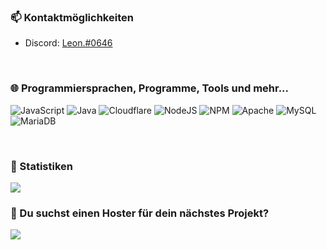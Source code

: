 ### 📫 Kontaktmöglichkeiten

- Discord: <a href='https://discordapp.com/users/617364437770436608'>Leon.#0646</a>

<br />

### 🌐 Programmiersprachen, Programme, Tools und mehr...

![JavaScript](https://img.shields.io/badge/javascript-%23323330.svg?style=flat&logo=javascript&logoColor=%23F7DF1E) ![Java](https://img.shields.io/badge/java-%23ED8B00.svg?style=flat&logo=java&logoColor=white) ![Cloudflare](https://img.shields.io/badge/Cloudflare-F38020?style=flat&logo=Cloudflare&logoColor=white) ![NodeJS](https://img.shields.io/badge/node.js-6DA55F?style=flat&logo=node.js&logoColor=white) ![NPM](https://img.shields.io/badge/NPM-%23000000.svg?style=flat&logo=npm&logoColor=white) ![Apache](https://img.shields.io/badge/apache-%23D42029.svg?style=flat&logo=apache&logoColor=white) ![MySQL](https://img.shields.io/badge/mysql-%2300f.svg?style=flat&logo=mysql&logoColor=white) ![MariaDB](https://img.shields.io/badge/MariaDB-003545?style=flat&logo=mariadb&logoColor=white)

<br />

### 🚀 Statistiken

<img src='https://github-readme-streak-stats.herokuapp.com?user=Leon-JavaScript&theme=highcontrast'>

<br />

### 💙 Du suchst einen Hoster für dein nächstes Projekt?

<a href='https://www.hosmatic.com/aff/smitemc'><img src='https://cdn.smitemc.de/puhhosting.png'></a>
